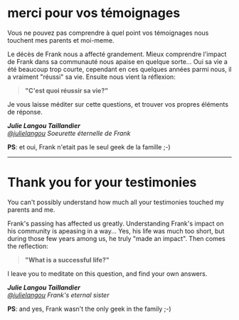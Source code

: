 # merci pour vos témoignages

Vous ne pouvez pas comprendre à quel point vos témoignages nous touchent mes parents et moi-meme.

Le décès de Frank nous a affecté grandement. Mieux comprendre l'impact de Frank dans sa communauté nous apaise en quelque sorte... Oui sa vie a été beaucoup trop courte, cependant en ces quelques années parmi nous, il a vraiment "réussi" sa vie. Ensuite nous vient la réflexion:
>**"C'est quoi réussir sa vie?"**

Je vous laisse méditer sur cette questions, et trouver vos propres éléments de réponse.


_**Julie Langou Taillandier**<br>
[@julielangou](https://github.com/julielangou)
 Soeurette éternelle de Frank_


**PS**: et oui, Frank n'etait pas le seul geek de la famille ;-)

---


# Thank you for your testimonies

You can't possibly understand how much all your testimonies touched my parents and me.

Frank's passing has affected us greatly. Understanding Frank's impact on his community is apeasing in a way... Yes, his life was much too short, but during those few years among us, he truly "made an impact". Then comes the reflection:
>**"What is a successful life?"**

I leave you to meditate on this question, and find your own answers.


_**Julie Langou Taillandier**<br>
[@julielangou](https://github.com/julielangou)
 Frank's eternal sister_


**PS**: and yes, Frank wasn't the only geek in the family ;-)
